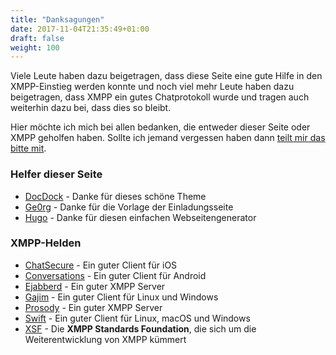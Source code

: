 ```yaml
---
title: "Danksagungen"
date: 2017-11-04T21:35:49+01:00
draft: false
weight: 100
---
```


Viele Leute haben dazu beigetragen, dass diese Seite eine gute Hilfe in den XMPP-Einstieg werden konnte
und noch viel mehr Leute haben dazu beigetragen, dass XMPP ein gutes Chatprotokoll wurde und tragen auch
weiterhin dazu bei, dass dies so bleibt.

Hier möchte ich mich bei allen bedanken, die entweder dieser Seite oder XMPP geholfen haben. Sollte ich
jemand vergessen haben dann [teilt mir das bitte mit][10]. 

### Helfer dieser Seite

* [DocDock][110] - Danke für dieses schöne Theme
* [Ge0rg][120] - Danke für die Vorlage der Einladungsseite
* [Hugo][130] - Danke für diesen einfachen Webseitengenerator


### XMPP-Helden

* [ChatSecure][200] - Ein guter Client für iOS
* [Conversations][210] - Ein guter Client für Android
* [Ejabberd][220] - Ein guter XMPP Server
* [Gajim][230] - Ein guter Client für Linux und Windows
* [Prosody][240] - Ein guter XMPP Server
* [Swift][250] - Ein guter Client für Linux, macOS und Windows
* [XSF][260] - Die **XMPP Standards Foundation**, die sich um die Weiterentwicklung von XMPP kümmert


[10]:/invite/#martin@mdosch.de
[110]:http://docdock.netlify.com/
[120]:https://github.com/ge0rg/easy-xmpp-invitation/
[130]:https://gohugo.io/
[200]:https://chatsecure.org/
[210]:https://conversations.im/
[220]:https://www.ejabberd.im/
[230]:https://gajim.org/
[240]:https://prosody.im/
[250]:https://swift.im/
[260]:https://xmpp.org/
